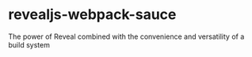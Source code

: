 # revealjs-webpack-sauce
The power of Reveal combined with the convenience and versatility of a build system
